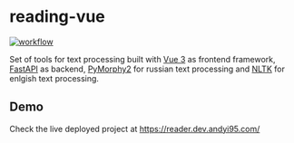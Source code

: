 # reading-vue
[![workflow](https://github.com/andyi95/reading-vue/actions/workflows/build.yaml/badge.svg)](https://github.com/andyi95/reading-vue/actions/workflows/build.yaml)

Set of tools for text processing built with [Vue 3](https://vuejs.org/) as frontend framework, [FastAPI](https://fastapi.tiangolo.com/) as backend, [PyMorphy2](https://pymorphy2.readthedocs.io/en/stable/) for russian text processing and [NLTK](https://www.nltk.org/) for enlgish text processing. 

## Demo
Check the live deployed project at https://reader.dev.andyi95.com/
